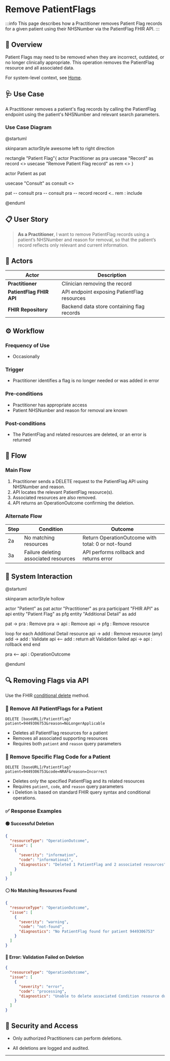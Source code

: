# Remove PatientFlags

:::info
This page describes how a Practitioner removes Patient Flag records for a given patient using their NHSNumber via the PatientFlag FHIR API.
:::

## 📘 Overview

Patient Flags may need to be removed when they are incorrect, outdated, or no longer clinically appropriate. This operation removes the PatientFlag resource and all associated data.

For system-level context, see [Home](Home).

## 🩺 Use Case

A Practitioner removes a patient's flag records by calling the PatientFlag endpoint using the patient's NHSNumber and relevant search parameters.

### Use Case Diagram

<plantuml>
@startuml

skinparam actorStyle awesome
left to right direction

rectangle "Patient Flag"{
actor Practitioner as pra
usecase "Record" as record <<abstract>>
usecase "Remove Patient Flag record" as rem <<abstract>>
}


actor Patient as pat

usecase "Consult" as consult <<abstract>>

pat -- consult
pra -- consult
pra -- record
record <.. rem : include

@enduml
</plantuml>

## 📋 User Story

> **As a Practitioner**, I want to remove PatientFlag records using a patient’s NHSNumber and reason for removal, so that the patient’s record reflects only relevant and current information.

## 👥 Actors

| Actor                     | Description                                               |
|--------------------------|-----------------------------------------------------------|
| **Practitioner**         | Clinician removing the record                             |
| **PatientFlag FHIR API** | API endpoint exposing PatientFlag resources               |
| **FHIR Repository**      | Backend data store containing flag records                |

## ⚙️ Workflow

### Frequency of Use
- Occasionally

### Trigger
- Practitioner identifies a flag is no longer needed or was added in error

### Pre-conditions
- Practitioner has appropriate access
- Patient NHSNumber and reason for removal are known

### Post-conditions
- The PatientFlag and related resources are deleted, or an error is returned

## 🔄 Flow

### Main Flow

1. Practitioner sends a DELETE request to the PatientFlag API using NHSNumber and reason.
2. API locates the relevant PatientFlag resource(s).
3. Associated resources are also removed.
4. API returns an OperationOutcome confirming the deletion.

### Alternate Flow

| Step | Condition                             | Outcome                                              |
|------|---------------------------------------|------------------------------------------------------|
| 2a   | No matching resources                 | Return OperationOutcome with total: 0 or not-found   |
| 3a   | Failure deleting associated resources | API performs rollback and returns error              |

## 🧩 System Interaction

<plantuml>
@startuml

skinparam actorStyle hollow

actor        "Patient"          as pat
actor        "Practitioner"     as pra
participant  "FHIR API"         as api
entity       "Patient Flag"     as pfg
entity       "Additional Detail"  as add

  pat ->  pra : Remove
  pra ->  api : Remove
  api ->  pfg : Remove resource
  

loop for each Additional Detail resource
  api ->  add : Remove resource (any)
  add ->  add : Validate
  api <-- add : return
  alt Validation failed
    api -> api : rollback
  end
end

pra <-- api : OperationOutcome

@enduml
</plantuml>

## 🔍 Removing Flags via API

Use the FHIR [conditional delete](http://hl7.org/fhir/r4/http.html#3.1.0.7.1) method.

### 🧼 Remove All PatientFlags for a Patient

```
DELETE [baseURL]/PatientFlag?patient=9449306753&reason=NoLongerApplicable
```

- Deletes all PatientFlag resources for a patient
- Removes all associated supporting resources
- Requires both `patient` and `reason` query parameters

### 🧼 Remove Specific Flag Code for a Patient

```
DELETE [baseURL]/PatientFlag?patient=9449306753&code=NRAF&reason=Incorrect
```

- Deletes only the specified PatientFlag and its related resources
- Requires `patient`, `code`, and `reason` query parameters
- ℹ️ Deletion is based on standard FHIR query syntax and conditional operations.

### ✅ Response Examples

#### 🟢 Successful Deletion

```json
{
  "resourceType": "OperationOutcome",
  "issue": [
    {
      "severity": "information",
      "code": "informational",
      "diagnostics": "Deleted 1 PatientFlag and 2 associated resources"
    }
  ]
}
```

#### ⚪ No Matching Resources Found

```json
{
  "resourceType": "OperationOutcome",
  "issue": [
    {
      "severity": "warning",
      "code": "not-found",
      "diagnostics": "No PatientFlag found for patient 9449306753"
    }
  ]
}
```

#### 🔴 Error: Validation Failed on Deletion

```json
{
  "resourceType": "OperationOutcome",
  "issue": [
    {
      "severity": "error",
      "code": "processing",
      "diagnostics": "Unable to delete associated Condition resource due to constraint"
    }
  ]
}
```

## 🔐 Security and Access

- Only authorized Practitioners can perform deletions.

- All deletions are logged and audited.

---